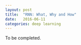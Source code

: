 ```yaml
---
layout: post
title:  "RNN: What, Why and How"
date:   2016-06-11
categories: deep learning
---
```

To be completed.
